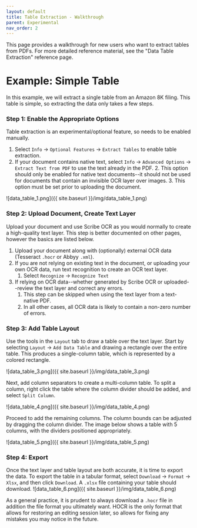 ```yaml
---
layout: default
title: Table Extraction - Walkthrough
parent: Experimental
nav_order: 2
---
```


This page provides a walkthrough for new users who want to extract tables from PDFs.  For more detailed reference material, see the "Data Table Extraction" reference page.

# Example: Simple Table
In this example, we will extract a single table from an Amazon 8K filing.  This table is simple, so extracting the data only takes a few steps.

### Step 1: Enable the Appropriate Options
Table extraction is an experimental/optional feature, so needs to be enabled manually.
1. Select `Info` -> `Optional Features` -> `Extract Tables` to enable table extraction.
2. If your document contains native text, select `Info` -> `Advanced Options` -> `Extract Text from PDF` to use the text already in the PDF.
	2. This option should only be enabled for native text documents--it should not be used for documents that contain an invisible OCR layer over images.
	3. This option must be set prior to uploading the document.

![data_table_1.png]({{ site.baseurl }}/img/data_table_1.png)

### Step 2: Upload Document, Create Text Layer
Upload your document and use Scribe OCR as you would normally to create a high-quality text layer.  This step is better documented on other pages, however the basics are listed below.

1. Upload your document along with (optionally) external OCR data (Tesseract `.hocr` or Abbyy `.xml`).
2. If you are not relying on existing text in the document, or uploading your own OCR data, run text recognition to create an OCR text layer.
	1. Select `Recognize` -> `Recognize Text`
3. If relying on OCR data--whether generated by Scribe OCR or uploaded--review the text layer and correct any errors.
	1. This step can be skipped when using the text layer from a text-native PDF.
	2. In all other cases, all OCR data is likely to contain a non-zero number of errors.

### Step 3: Add Table Layout
Use the tools in the `Layout` tab to draw a table over the text layer.  Start by selecting `Layout` -> `Add Data Table` and drawing a rectangle over the entire table.  This produces a single-column table, which is represented by a colored rectangle.

![data_table_3.png]({{ site.baseurl }}/img/data_table_3.png)

Next, add column separators to create a multi-column table.  To split a column, right click the table where the column divider should be added, and select `Split Column`.  

![data_table_4.png]({{ site.baseurl }}/img/data_table_4.png)

Proceed to add the remaining columns.  The column bounds can be adjusted by dragging the column divider.  The image below shows a table with 5 columns, with the dividers positioned appropriately.

![data_table_5.png]({{ site.baseurl }}/img/data_table_5.png)

### Step 4: Export
Once the text layer and table layout are both accurate, it is time to export the data.  To export the table in a tabular format, select `Download` -> `Format` -> `Xlsx`, and then click `Download`.  A `.xlsx` file containing your table should download.
![data_table_6.png]({{ site.baseurl }}/img/data_table_6.png)

As a general practice, it is prudent to always download a `.hocr` file in addition the file format you ultimately want.  HOCR is the only format that allows for restoring an editing session later, so allows for fixing any mistakes you may notice in the future. 